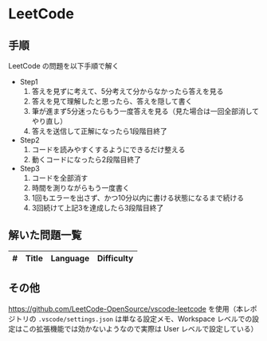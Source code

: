 # LeetCode

## 手順

LeetCode の問題を以下手順で解く

- Step1
    1. 答えを見ずに考えて、5分考えて分からなかったら答えを見る
    1. 答えを見て理解したと思ったら、答えを隠して書く
    1. 筆が進まず5分迷ったらもう一度答えを見る（見た場合は一回全部消してやり直し）
    1. 答えを送信して正解になったら1段階目終了
- Step2
    1. コードを読みやすくするようにできるだけ整える
    1. 動くコードになったら2段階目終了
- Step3
    1. コードを全部消す
    1. 時間を測りながらもう一度書く
    1. 1回もエラーを出さず、かつ10分以内に書ける状態になるまで続ける
    1. 3回続けて上記3を達成したら3段階目終了

## 解いた問題一覧

| #   | Title | Language | Difficulty |
| --- | ----- | -------- | ---------- |

## その他

https://github.com/LeetCode-OpenSource/vscode-leetcode を使用（本レポジトリの `.vscode/settings.json` は単なる設定メモ、Workspace レベルでの設定はこの拡張機能では効かないようなので実際は User レベルで設定している）
